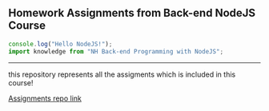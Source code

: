 ## Homework Assignments from Back-end NodeJS Course

```javascript
console.log("Hello NodeJS!");
import knowledge from "NH Back-end Programming with NodeJS";
```

<hr/>
<p>this repository represents all the assigments which is included in this course!</p>
<a href="https://github.com/heitara/NH_nodejs_backend/tree/main/homeworks" target="_blank">Assignments repo link</a>
